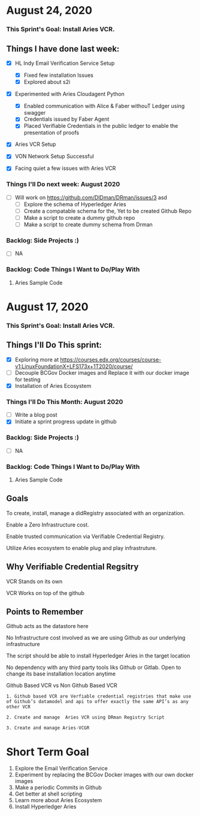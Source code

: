 

# August 24, 2020

### This Sprint's Goal: Install Aries VCR.

## Things I have done last week:
- [x] HL Indy Email Verification Service Setup
  - [x] Fixed few installation Issues
  - [x] Explored about s2i

- [x] Experimented with Aries Cloudagent Python
  - [x] Enabled communication with Alice & Faber withouT Ledger using swagger
  - [x] Credentials issued by Faber Agent
  - [x] Placed Verifiable Credentials in the public ledger to enable the presentation of proofs 
 
 - [x] Aries VCR Setup
  - [x] VON Network Setup Successful
  - [x] Facing quiet a few issues with Aries VCR


### Things I'll Do next week: August 2020
- [ ] Will work on https://github.com/DIDman/DRman/issues/3 asd
	- [ ]  Explore the schema of Hyperledger Aries
	- [ ]  Create a compatable schema for the, Yet to be created Github Repo 
	- [ ]  Make a script to create a dummy github repo
	- [ ]  Make a script to create dummy schema from Drman

### Backlog: Side Projects :)
- [ ] NA

### Backlog: Code Things I Want to Do/Play With
1. Aries Sample Code



# August 17, 2020

### This Sprint's Goal: Install Aries VCR.

## Things I'll Do This sprint:
- [x] Exploring more at https://courses.edx.org/courses/course-v1:LinuxFoundationX+LFS173x+1T2020/course/
- [ ] Decouple BCGov Docker images and Replace it with our docker image for testing
- [x] Installation of Aries Ecosystem

### Things I'll Do This Month: August 2020
- [ ] Write a blog post 
- [x] Initiate a sprint progress update in github

### Backlog: Side Projects :)
- [ ] NA

### Backlog: Code Things I Want to Do/Play With
1. Aries Sample Code



## Goals 

 To create, install, manage a didRegistry associated with an organization. 
 
 Enable a Zero Infrastructure cost.
 
 Enable trusted communication via Verifiable Credential Registry.
 
 Utilize Aries ecosystem to enable plug and play infrastruture.

 
## Why Verifiable Credential Regsitry 

  VCR Stands on its own
  
  VCR Works on top of the github
  

## Points to Remember
   Github acts as the datastore here
   
   No Infrastructure cost involved as we are using Github as our underlying infrastructure
   
   The script should be able to install Hyperledger Aries in the target location
   
   No dependency with any third party tools liks Github or Gitlab. Open to change its base installation location anytime
   
   Github Based VCR vs Non Github Based VCR
  
  	1. Github based VCR are Verfiable credential registries that make use of Github’s datamodel and api to offer exactly the same API’s as any other VCR
  
  	2. Create and manage  Aries VCR using DRman Registry Script
  
  	3. Create and manage Aries-VCGR 
   
   

# Short Term Goal
1. Explore the Email Verification Service 
2. Experiment by replacing the BCGov Docker images with our own docker images
3. Make a periodic Commits in Github
4. Get better at shell scripting
5. Learn more about Aries Ecosystem
6. Install Hyperledger Aries

